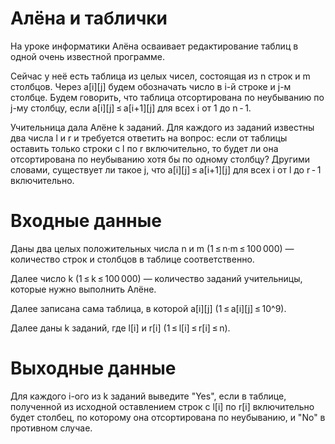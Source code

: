 # Алёна и таблички

На уроке информатики Алёна осваивает редактирование таблиц в одной очень известной программе.

Сейчас у неё есть таблица из целых чисел, состоящая из n строк и m столбцов. Через a[i][j] будем обозначать число в i-й строке и j-м столбце. Будем говорить, что таблица отсортирована по неубыванию по j-му столбцу, если a[i][j] ≤ a[i+1][j] для всех i от 1 до n - 1.

Учительница дала Алёне k заданий. Для каждого из заданий известны два числа l и r и требуется ответить на вопрос: если от таблицы оставить только строки с l по r включительно, то будет ли она отсортирована по неубыванию хотя бы по одному столбцу? Другими словами, существует ли такое j, 
что a[i][j] ≤ a[i+1][j] для всех i от l до r - 1 включительно.

# Входные данные
Даны два целых положительных числа n и m (1 ≤ n·m ≤ 100 000) — количество строк и столбцов в таблице соответственно.

Далее число k (1 ≤ k ≤ 100 000) — количество заданий учительницы, которые нужно выполнить Алёне.

Далее записана сама таблица, в которой a[i][j] (1 ≤ a[i][j] ≤ 10^9).

Далее даны k заданий, где l[i] и r[i] (1 ≤ l[i] ≤ r[i] ≤ n).

# Выходные данные
Для каждого i-ого из k заданий выведите "Yes", если в таблице, полученной из исходной оставлением строк с l[i] по r[i] включительно будет столбец, по которому она отсортирована по неубыванию, и "No" в противном случае.